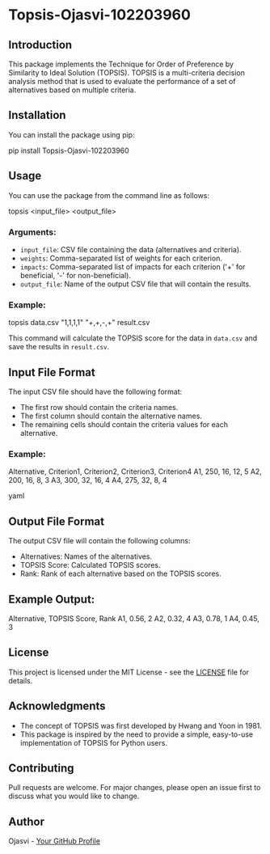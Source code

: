 # Topsis-Ojasvi-102203960

## Introduction
This package implements the Technique for Order of Preference by Similarity to Ideal Solution (TOPSIS). TOPSIS is a multi-criteria decision analysis method that is used to evaluate the performance of a set of alternatives based on multiple criteria.

## Installation
You can install the package using pip:

pip install Topsis-Ojasvi-102203960


## Usage
You can use the package from the command line as follows:

topsis <input_file> <weights> <impacts> <output_file>


### Arguments:
- `input_file`: CSV file containing the data (alternatives and criteria).
- `weights`: Comma-separated list of weights for each criterion.
- `impacts`: Comma-separated list of impacts for each criterion ('+' for beneficial, '-' for non-beneficial).
- `output_file`: Name of the output CSV file that will contain the results.

### Example:
topsis data.csv "1,1,1,1" "+,+,-,+" result.csv




This command will calculate the TOPSIS score for the data in `data.csv` and save the results in `result.csv`.

## Input File Format
The input CSV file should have the following format:
- The first row should contain the criteria names.
- The first column should contain the alternative names.
- The remaining cells should contain the criteria values for each alternative.

### Example:
Alternative, Criterion1, Criterion2, Criterion3, Criterion4 A1, 250, 16, 12, 5 A2, 200, 16, 8, 3 A3, 300, 32, 16, 4 A4, 275, 32, 8, 4

yaml


## Output File Format
The output CSV file will contain the following columns:
- Alternatives: Names of the alternatives.
- TOPSIS Score: Calculated TOPSIS scores.
- Rank: Rank of each alternative based on the TOPSIS scores.

## Example Output:

Alternative, TOPSIS Score, Rank A1, 0.56, 2 A2, 0.32, 4 A3, 0.78, 1 A4, 0.45, 3


## License
This project is licensed under the MIT License - see the [LICENSE](LICENSE) file for details.

## Acknowledgments
- The concept of TOPSIS was first developed by Hwang and Yoon in 1981.
- This package is inspired by the need to provide a simple, easy-to-use implementation of TOPSIS for Python users.

## Contributing
Pull requests are welcome. For major changes, please open an issue first to discuss what you would like to change.

## Author
Ojasvi - [Your GitHub Profile](https://github.com/yourusername)
